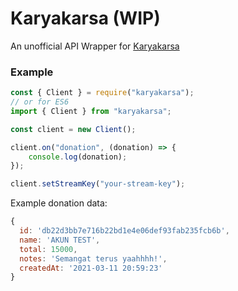 # Karyakarsa (WIP)

An unofficial API Wrapper for [Karyakarsa](karyakarsa)

### Example
```js
const { Client } = require("karyakarsa");
// or for ES6
import { Client } from "karyakarsa";

const client = new Client();

client.on("donation", (donation) => {
	console.log(donation);
});

client.setStreamKey("your-stream-key");
```

Example donation data:
```js
{
  id: 'db22d3bb7e716b22bd1e4e06def93fab235fcb6b',
  name: 'AKUN TEST',
  total: 15000,
  notes: 'Semangat terus yaahhhh!',
  createdAt: '2021-03-11 20:59:23'
}
```
